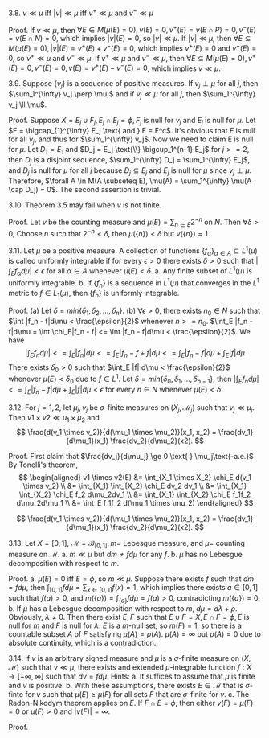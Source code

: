 3.8. $v \ll \mu$ iff $|v| \ll \mu$ iff $v^+ \ll \mu$ and $v^- \ll \mu$

Proof. If $v \ll \mu$, then $\forall E \in M (\mu(E) = 0), v(E) = 0, v^+(E) = v(E \cap P) = 0, v^-(E) = v(E \cap N) = 0$, which implies $|v|(E) = 0$, so $|v| \ll \mu$. If $|v| \ll \mu$, then $\forall E \subseteq M(\mu(E) = 0), |v|(E) = v^+(E) + v^-(E) = 0$, which implies $v^+(E) = 0$ and $v^-(E) = 0$, so $v^+ \ll \mu$ and $v^- \ll \mu$. If $v^+ \ll \mu$ and $v^- \ll \mu$, then $\forall E \subseteq M(\mu(E) = 0), v^+(E) = 0, v^-(E) = 0, v(E) = v^+(E) - v^-(E) = 0$, which implies $v \ll \mu$.


3.9. Suppose $\{v_j\}$ is a sequence of positive measures. If $v_j \perp \mu$ for all $j$, then $\sum_1^{\infty} v_j \perp \mu;$ and if $v_j \ll \mu$ for all $j$, then $\sum_1^{\infty} v_j \ll \mu$.

Proof. Suppose $X = E_j \cup F_j, E_j \cap E_j = \phi, F_j \text{ is null for } v_j \text{ and } E_j \text{ is null for } \mu$. Let $F = \bigcap_{1}^{\infty} F_j \text{ and } E = F^c$. It's obvious that $F$ is null for all $v_j$, and thus for $\sum_1^{\infty} v_j$. Now we need to claim E is null for $\mu$. Let $D_1 = E_1$ and $D_j = E_j \text{\\} \bigcup_1^{n-1} E_j$ for $j >= 2$, then $D_j$ is a disjoint sequence, $\sum_1^{\infty} D_j = \sum_1^{\infty} E_j$, and $D_j$ is null for $\mu$ for all $j$ because $D_j \subseteq E_j$ and $E_j$ is null for $\mu$ since $v_j \perp \mu$. Therefore, $\forall A \in M(A \subseteq E), \mu(A) = \sum_1^{\infty} \mu(A \cap D_j) = 0$. The second assertion is trivial.


3.10. Theorem 3.5 may fail when $v$ is not finite.

Proof. Let $v$ be the counting measure and $\mu(E) = \sum_{n \in E} 2^{-n}$ on $N$. Then $\forall \delta > 0$, Choose $n$ such that $2^{-n} < \delta$, then $\mu(\{n\}) < \delta$ but $v(\{n\}) = 1$. 


3.11. Let $\mu$ be a positive measure. A collection of functions $\{f_{\alpha}\}_{\alpha \in A} \subseteq L^1(\mu)$ is called uniformly integrable if for every $\epsilon > 0$ there exists $\delta > 0$ such that $|\int_E f_{\alpha} d\mu| < \epsilon$ for all $\alpha \in A$ whenever $\mu(E) < \delta$.
	a. Any finite subset of $L^1(\mu)$ is uniformly integrable.
	b. If $\{f_n\}$ is a sequence in $L^1(\mu)$ that converges in the $L^1$ metric to $f \in L_1(\mu)$, then $\{f_n\}$ is uniformly integrable.

Proof.
(a) Let $\delta = min\{\delta_1, \delta_2, ..., \delta_n\}$.
(b) $\forall \epsilon > 0$, there exists $n_0 \in N$ such that $\int |f_n - f|d\mu < \frac{\epsilon}{2}$ whenever $n >= n_0$. $\int_E |f_n - f|d\mu = \int \chi_E|f_n - f| <= \int |f_n - f|d\mu < \frac{\epsilon}{2}$. We have
$$
	|\int_E f_n d\mu| <= \int_E |f_n| d\mu <= \int_E |f_n - f + f| d\mu <= \int_E |f_n - f| d\mu + \int_E |f| d\mu
$$
There exists $\delta_0 > 0$ such that $\int_E |f| d\mu < \frac{\epsilon}{2}$ whenever $\mu(E) < \delta_0$ due to $f \in L^1$. Let $\delta = min\{\delta_0, \delta_1, ..., \delta_{n-1}\}$, then $|\int_E f_n d\mu| <= \int_E |f_n - f| d\mu + \int_E |f| d\mu < \epsilon$ for every $n \in N$ whenever $\mu(E) < \delta$.


3.12. For $j=1,2$, let $\mu_j, v_j$ be $\sigma$-finite measures on $(X_j, \mathcal M_j)$ such that $v_j \ll \mu_j$. Then $v1 \times v2 \ll \mu_1 \times \mu_2$ and
$$
	\frac{d(v_1 \times v_2)}{d(\mu_1 \times \mu_2)}(x_1, x_2) = \frac{dv_1}{d\mu_1}(x_1) \frac{dv_2}{d\mu_2}(x2).
$$

Proof. First claim that $\frac{dv_j}{d\mu_j} \ge 0 \text{ } \mu_j\text{-a.e.}$
By Tonelli's theorem, 
$$
\begin{aligned}
	v1 \times v2(E) &= \int_{X_1 \times X_2} \chi_E d(v_1 \times v_2) \\
	&= \int_{X_1} \int_{X_2} \chi_E dv_2 dv_1 \\
	&= \int_{X_1} \int_{X_2} \chi_E f_2 d\mu_2dv_1 \\
	&= \int_{X_1} \int_{X_2} \chi_E f_1f_2 d\mu_2d\mu_1 \\
	&= \int_E f_1f_2 d(\mu_1 \times \mu_2)
\end{aligned}
$$

$$
	\frac{d(v_1 \times v_2)}{d(\mu_1 \times \mu_2)}(x_1, x_2) = \frac{dv_1}{d\mu_1}(x_1) \frac{dv_2}{d\mu_2}(x2).
$$


3.13. Let $X = [0, 1]$, $\mathcal M = \mathcal B_{[0,1]}, m =$ Lebesgue measure, and $\mu=$ counting measure on $\mathcal M$.
	a. $m \ll \mu$ but $dm \ne f d\mu$ for any $f$.
	b. $\mu$ has no Lebesgue decomposition with respect to $m$.

Proof. 
a. $\mu(E) = 0$ iff $E=\phi$, so $m \ll \mu$. Suppose there exists $f$ such that $dm = fd\mu$, then $\int_{[0,1]} f d\mu = \sum_{x \in [0,1]} f(x) = 1$, which implies there exists $a \in [0,1]$ such that $f(a) > 0$, and $m(\{a\}) = \int_{\{a\}} f d\mu = f(a) > 0$, contradicting $m(\{a\}) = 0$.
b. If $\mu$ has a Lebesgue decomposition with respect to $m$, $d\mu = d\lambda + \rho$. Obviously, $\lambda \ne 0$. Then there exist $E, F$ such that $E \cup F = X, E \cap F = \phi, E$ is null for $m$ and $F$ is null for $\lambda$. $E$ is a $m$-null set, so $m(F) = 1$, so there is a countable subset $A$ of $F$ satisfying $\mu(A) = \rho(A)$. $\mu(A) = \infty$ but $\rho(A) = 0$ due to absolute continuity, which is a contradiction.


3.14. If $v$ is an arbitrary signed measure and $\mu$ is a $\sigma$-finite measure on $(X, \mathcal M)$ such that $v \ll \mu$, there exists and extended $\mu$-integrable function $f: X \to [-\infty, \infty]$ such that $dv = fd\mu$. Hints:
	a. It suffices to assume that $\mu$ is finite and $v$ is positive.
	b. With these assumptions, there exists $E \in \mathcal M$ that is $\sigma$-finte for $v$ such that $\mu(E) \ge \mu(F)$ for all sets $F$ that are $\sigma$-finite for $v$.
	c. The Radon-Nikodym theorem applies on $E$. If $F \cap E = \phi$, then either $v(F) = \mu(F) = 0$ or $\mu(F) > 0$ and $|v(F)| = \infty$.

Proof. 